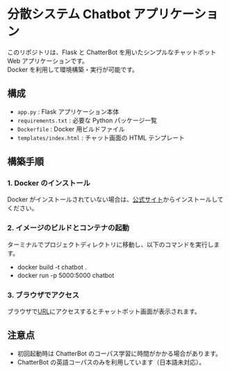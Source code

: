 # 分散システム Chatbot アプリケーション

このリポジトリは、Flask と ChatterBot を用いたシンプルなチャットボット Web アプリケーションです。  
Docker を利用して環境構築・実行が可能です。

## 構成

- `app.py` : Flask アプリケーション本体
- `requirements.txt` : 必要な Python パッケージ一覧
- `Dockerfile` : Docker 用ビルドファイル
- `templates/index.html` : チャット画面の HTML テンプレート

## 構築手順

### 1. Docker のインストール
Docker がインストールされていない場合は、[公式サイト](https://www.docker.com/)からインストールしてください。

### 2. イメージのビルドとコンテナの起動
ターミナルでプロジェクトディレクトリに移動し、以下のコマンドを実行します。

- docker build -t chatbot .
- docker run -p 5000:5000 chatbot
　
### 3. ブラウザでアクセス

ブラウザで[URL](http://127.0.0.1:5000/)にアクセスするとチャットボット画面が表示されます。

## 注意点

- 初回起動時は ChatterBot のコーパス学習に時間がかかる場合があります。
- ChatterBot の英語コーパスのみを利用しています（日本語未対応）。
